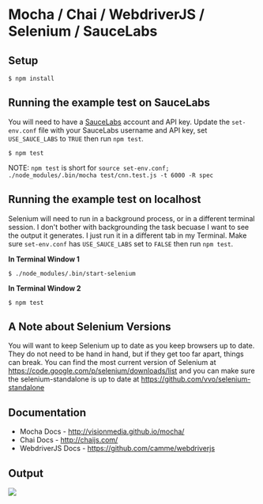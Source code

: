 # Mocha / Chai / WebdriverJS / Selenium / SauceLabs


## Setup

    $ npm install


## Running the example test on SauceLabs
You will need to have a [SauceLabs][saucelabs] account and API key.  Update the `set-env.conf` file with
your SauceLabs username and API key, set `USE_SAUCE_LABS` to `TRUE` then run `npm test`.

    $ npm test

NOTE: `npm test` is short for `source set-env.conf; ./node_modules/.bin/mocha test/cnn.test.js -t 6000 -R spec`


## Running the example test on localhost
Selenium will need to run in a background process, or in a different terminal session.  I don't bother
with backgrounding the task becuase I want to see the output it generates.  I just run it in a different
tab in my Terminal.  Make sure `set-env.conf` has `USE_SAUCE_LABS` set to `FALSE` then run `npm test`.

**In Terminal Window 1**

    $ ./node_modules/.bin/start-selenium

**In Terminal Window 2**

    $ npm test


## A Note about Selenium Versions
You will want to keep Selenium up to date as you keep browsers up to date.  They do not need to
be hand in hand, but if they get too far apart, things can break.  You can find the most current
version of Selenium at <https://code.google.com/p/selenium/downloads/list> and you can make sure
the selenium-standalone is up to date at <https://github.com/vvo/selenium-standalone>


## Documentation

- Mocha Docs - <http://visionmedia.github.io/mocha/>
- Chai Docs - <http://chaijs.com/>
- WebdriverJS Docs - <https://github.com/camme/webdriverjs>


## Output

![](http://new.tinygrab.com/d34460e8161c5ffd603d17f09c6bbe139dadfc2372.png)




[saucelabs]: https://saucelabs.com
